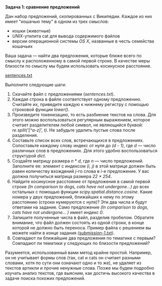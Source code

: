 **Задача 1: сравнение предложений**

Дан набор предложений, скопированных с Википедии. Каждое из них имеет "кошачью тему" в одном из трех смыслов:

* кошки (животные)
* *UNIX*-утилита cat для вывода содержимого файлов
* версии операционной системы *OS X*, названные в честь семейства кошачьих

Ваша задача — найти два предложения, которые ближе всего по смыслу к расположенному в самой первой строке. В качестве меры близости по смыслу мы будем использовать косинусное расстояние.

[sentences.txt](https://github.com/VulpesCorsac/Coursera-Machine-Learning-Data-Analysis/blob/master/1%20-%20Mathematics%20and%20python%20for%20data%20analysis/Week%202/Tasks/1%20-%20Text/Solution/sentences.txt)

Выполните следующие шаги:

1. Скачайте файл с предложениями (*sentences.txt*).
2. Каждая строка в файле соответствует одному предложению. Считайте их, приведите каждую к нижнему регистру с помощью строковой функции *lower()*.
3. Произведите токенизацию, то есть разбиение текстов на слова. Для этого можно воспользоваться регулярным выражением, которое считает разделителем любой символ, не являющийся буквой: *re.split('[^a-z]', t)*. Не забудьте удалить пустые слова после разделения.
4. Составьте список всех слов, встречающихся в предложениях. Сопоставьте каждому слову индекс от нуля до *(d - 1)*, где *d* — число различных слов в предложениях. Для этого удобно воспользоваться структурой *dict*.
5. Создайте матрицу размера *n* * *d*, где *n* — число предложений. Заполните ее: элемент с индексом *(i, j)* в этой матрице должен быть равен количеству вхождений *j*-го слова в *i*-е предложение. У вас должна получиться матрица размера *22 * 254*.
6. Найдите косинусное расстояние от предложения в самой первой строке *(In comparison to dogs, cats have not undergone...)* до всех остальных с помощью функции *scipy.spatial.distance.cosine*. Какие номера у двух предложений, ближайших к нему по этому расстоянию (строки нумеруются с нуля)? Эти два числа и будут ответами на задание. Само предложение *(In comparison to dogs, cats have not undergone... )* имеет индекс *0*.
7. Запишите полученные числа в файл, разделив пробелом. Обратите внимание, что файл должен состоять из одной строки, в конце которой не должно быть переноса. Пример файла с решением вы можете найти в конце задания *([submission-1.txt](https://github.com/VulpesCorsac/Coursera-Machine-Learning-Data-Analysis/blob/master/1%20-%20Mathematics%20and%20python%20for%20data%20analysis/Week%202/Tasks/1%20-%20Text/submission-1.txt))*.
8. Совпадают ли ближайшие два предложения по тематике с первым? Совпадают ли тематики у следующих по близости предложений?

Разумеется, использованный вами метод крайне простой. Например, он не учитывает формы слов (так, cat и cats он считает разными словами, хотя по сути они означают одно и то же), не удаляет из текстов артикли и прочие ненужные слова. Позже мы будем подробно изучать анализ текстов, где выясним, как достичь высокого качества в задаче поиска похожих предложений.